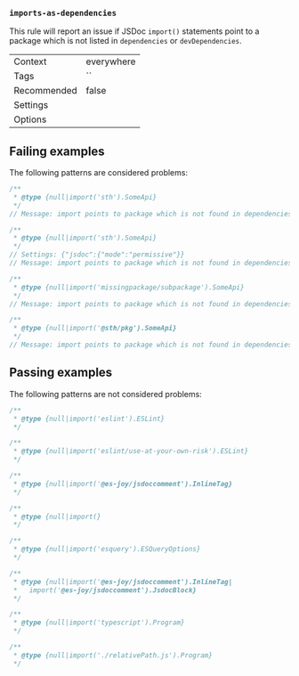 <a name="user-content-imports-as-dependencies"></a>
<a name="imports-as-dependencies"></a>
### <code>imports-as-dependencies</code>

This rule will report an issue if JSDoc `import()` statements point to a package
which is not listed in `dependencies` or `devDependencies`.

|||
|---|---|
|Context|everywhere|
|Tags|``|
|Recommended|false|
|Settings||
|Options||

<a name="user-content-failing-examples"></a>
<a name="failing-examples"></a>
## Failing examples

The following patterns are considered problems:

````js
/**
 * @type {null|import('sth').SomeApi}
 */
// Message: import points to package which is not found in dependencies

/**
 * @type {null|import('sth').SomeApi}
 */
// Settings: {"jsdoc":{"mode":"permissive"}}
// Message: import points to package which is not found in dependencies

/**
 * @type {null|import('missingpackage/subpackage').SomeApi}
 */
// Message: import points to package which is not found in dependencies

/**
 * @type {null|import('@sth/pkg').SomeApi}
 */
// Message: import points to package which is not found in dependencies
````



<a name="user-content-passing-examples"></a>
<a name="passing-examples"></a>
## Passing examples

The following patterns are not considered problems:

````js
/**
 * @type {null|import('eslint').ESLint}
 */

/**
 * @type {null|import('eslint/use-at-your-own-risk').ESLint}
 */

/**
 * @type {null|import('@es-joy/jsdoccomment').InlineTag}
 */

/**
 * @type {null|import(}
 */

/**
 * @type {null|import('esquery').ESQueryOptions}
 */

/**
 * @type {null|import('@es-joy/jsdoccomment').InlineTag|
 *   import('@es-joy/jsdoccomment').JsdocBlock}
 */

/**
 * @type {null|import('typescript').Program}
 */

/**
 * @type {null|import('./relativePath.js').Program}
 */
````


